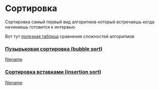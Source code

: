 # Сортировка

Сортировка самый первый вид алгоритмов который встречаешь когда начинаешь готовится к интервью

Вот тут [полезная таблица](https://en.wikipedia.org/wiki/Sorting_algorithm#Comparison_of_algorithms) сравнения сложностей алгоритмов


### [Пузырьковая сортировка (bubble sort)](sort/bubble_sort.md)

[filename](sort/short/bubble_sort.md ':include')

### [Cортировка вставками (insertion sort)](sort/insertion_sort.md)

[filename](sort/short/insertion_sort.md ':include')